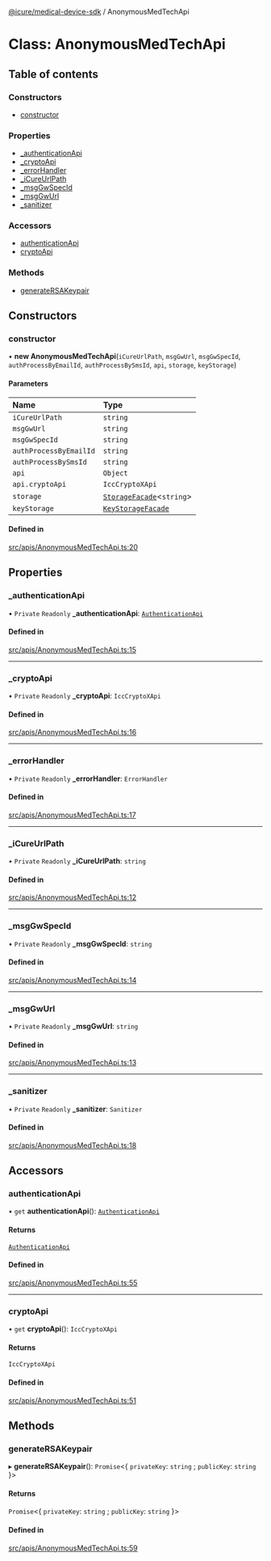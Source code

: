 [@icure/medical-device-sdk](../modules.md) / AnonymousMedTechApi

# Class: AnonymousMedTechApi

## Table of contents

### Constructors

- [constructor](AnonymousMedTechApi.md#constructor)

### Properties

- [\_authenticationApi](AnonymousMedTechApi.md#_authenticationapi)
- [\_cryptoApi](AnonymousMedTechApi.md#_cryptoapi)
- [\_errorHandler](AnonymousMedTechApi.md#_errorhandler)
- [\_iCureUrlPath](AnonymousMedTechApi.md#_icureurlpath)
- [\_msgGwSpecId](AnonymousMedTechApi.md#_msggwspecid)
- [\_msgGwUrl](AnonymousMedTechApi.md#_msggwurl)
- [\_sanitizer](AnonymousMedTechApi.md#_sanitizer)

### Accessors

- [authenticationApi](AnonymousMedTechApi.md#authenticationapi)
- [cryptoApi](AnonymousMedTechApi.md#cryptoapi)

### Methods

- [generateRSAKeypair](AnonymousMedTechApi.md#generatersakeypair)

## Constructors

### constructor

• **new AnonymousMedTechApi**(`iCureUrlPath`, `msgGwUrl`, `msgGwSpecId`, `authProcessByEmailId`, `authProcessBySmsId`, `api`, `storage`, `keyStorage`)

#### Parameters

| Name | Type |
| :------ | :------ |
| `iCureUrlPath` | `string` |
| `msgGwUrl` | `string` |
| `msgGwSpecId` | `string` |
| `authProcessByEmailId` | `string` |
| `authProcessBySmsId` | `string` |
| `api` | `Object` |
| `api.cryptoApi` | `IccCryptoXApi` |
| `storage` | [`StorageFacade`](../interfaces/StorageFacade.md)<`string`\> |
| `keyStorage` | [`KeyStorageFacade`](../interfaces/KeyStorageFacade.md) |

#### Defined in

[src/apis/AnonymousMedTechApi.ts:20](https://github.com/icure/icure-medical-device-js-sdk/blob/6492840/src/apis/AnonymousMedTechApi.ts#L20)

## Properties

### \_authenticationApi

• `Private` `Readonly` **\_authenticationApi**: [`AuthenticationApi`](../interfaces/AuthenticationApi.md)

#### Defined in

[src/apis/AnonymousMedTechApi.ts:15](https://github.com/icure/icure-medical-device-js-sdk/blob/6492840/src/apis/AnonymousMedTechApi.ts#L15)

___

### \_cryptoApi

• `Private` `Readonly` **\_cryptoApi**: `IccCryptoXApi`

#### Defined in

[src/apis/AnonymousMedTechApi.ts:16](https://github.com/icure/icure-medical-device-js-sdk/blob/6492840/src/apis/AnonymousMedTechApi.ts#L16)

___

### \_errorHandler

• `Private` `Readonly` **\_errorHandler**: `ErrorHandler`

#### Defined in

[src/apis/AnonymousMedTechApi.ts:17](https://github.com/icure/icure-medical-device-js-sdk/blob/6492840/src/apis/AnonymousMedTechApi.ts#L17)

___

### \_iCureUrlPath

• `Private` `Readonly` **\_iCureUrlPath**: `string`

#### Defined in

[src/apis/AnonymousMedTechApi.ts:12](https://github.com/icure/icure-medical-device-js-sdk/blob/6492840/src/apis/AnonymousMedTechApi.ts#L12)

___

### \_msgGwSpecId

• `Private` `Readonly` **\_msgGwSpecId**: `string`

#### Defined in

[src/apis/AnonymousMedTechApi.ts:14](https://github.com/icure/icure-medical-device-js-sdk/blob/6492840/src/apis/AnonymousMedTechApi.ts#L14)

___

### \_msgGwUrl

• `Private` `Readonly` **\_msgGwUrl**: `string`

#### Defined in

[src/apis/AnonymousMedTechApi.ts:13](https://github.com/icure/icure-medical-device-js-sdk/blob/6492840/src/apis/AnonymousMedTechApi.ts#L13)

___

### \_sanitizer

• `Private` `Readonly` **\_sanitizer**: `Sanitizer`

#### Defined in

[src/apis/AnonymousMedTechApi.ts:18](https://github.com/icure/icure-medical-device-js-sdk/blob/6492840/src/apis/AnonymousMedTechApi.ts#L18)

## Accessors

### authenticationApi

• `get` **authenticationApi**(): [`AuthenticationApi`](../interfaces/AuthenticationApi.md)

#### Returns

[`AuthenticationApi`](../interfaces/AuthenticationApi.md)

#### Defined in

[src/apis/AnonymousMedTechApi.ts:55](https://github.com/icure/icure-medical-device-js-sdk/blob/6492840/src/apis/AnonymousMedTechApi.ts#L55)

___

### cryptoApi

• `get` **cryptoApi**(): `IccCryptoXApi`

#### Returns

`IccCryptoXApi`

#### Defined in

[src/apis/AnonymousMedTechApi.ts:51](https://github.com/icure/icure-medical-device-js-sdk/blob/6492840/src/apis/AnonymousMedTechApi.ts#L51)

## Methods

### generateRSAKeypair

▸ **generateRSAKeypair**(): `Promise`<{ `privateKey`: `string` ; `publicKey`: `string`  }\>

#### Returns

`Promise`<{ `privateKey`: `string` ; `publicKey`: `string`  }\>

#### Defined in

[src/apis/AnonymousMedTechApi.ts:59](https://github.com/icure/icure-medical-device-js-sdk/blob/6492840/src/apis/AnonymousMedTechApi.ts#L59)
